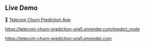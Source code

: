 ## Live Demo
🔗 [Telecom Churn Prediction App](https://telecom-churn-prediction-urq5.onrender.com/predict_route)

https://telecom-churn-prediction-urq5.onrender.com/predict_route

https://telecom-churn-prediction-urq5.onrender.com
